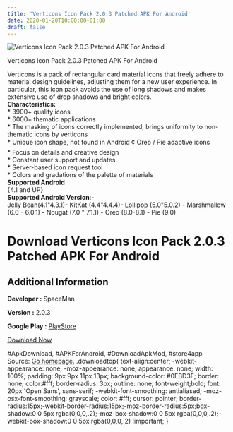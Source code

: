 ```yaml
---
title: 'Verticons Icon Pack 2.0.3 Patched APK For Android'
date: 2020-01-20T10:00:00+01:00
draft: false
---
```


![Verticons Icon Pack 2.0.3 Patched APK For Android](https://i0.wp.com/apkhome.net/wp-content/uploads/2020/01/Verticons-Icon-Pack-2.0.3-Patched.png "Verticons Icon Pack 2.0.3 Patched APK For Android")

  

Verticons Icon Pack 2.0.3 Patched APK For Android

Verticons is a pack of rectangular card material icons that freely adhere to material design guidelines, adjusting them for a new user experience. In particular, this icon pack avoids the use of long shadows and makes extensive use of drop shadows and bright colors.  
**Characteristics:**  
\* 3900+ quality icons  
\* 6000+ thematic applications  
\* The masking of icons correctly implemented, brings uniformity to non-thematic icons by verticons  
\* Unique icon shape, not found in Android ¢ Oreo / Pie adaptive icons  
\* Focus on details and creative design  
\* Constant user support and updates  
\* Server-based icon request tool  
\* Colors and gradations of the palette of materials  
**Supported Android**  
{4.1 and UP}  
**Supported Android Version**:-  
Jelly Bean(4.1"4.3.1)- KitKat (4.4"4.4.4)- Lollipop (5.0"5.0.2) - Marshmallow (6.0 - 6.0.1) - Nougat (7.0 " 7.1.1) - Oreo (8.0-8.1) - Pie (9.0)

Download Verticons Icon Pack 2.0.3 Patched APK For Android
==========================================================

Additional Information
----------------------

**Developer :** SpaceMan

**Version :** 2.0.3

**Google Play :** [PlayStore](https://play.google.com/store/apps/details?id=com.spaceman.verticonspro)

  

[Download Now](https://store4app.co/post/verticons-icon-pack-2-0-3-patched-apk-for-android_1579507244)

  
#ApkDownload, #APKForAndroid, #DownloadApkMod, #store4app  
Source: [Go homepage.](https://store4app.co/post/verticons-icon-pack-2-0-3-patched-apk-for-android_1579507244) .downloadtop{ text-align:center; -webkit-appearance: none; -moz-appearance: none; appearance: none; width: 100%; padding: 9px 9px 11px 13px; background-color: #0EBD3F; border: none; color:#fff; border-radius: 3px; outline: none; font-weight;bold; font: 20px 'Open Sans', sans-serif; -webkit-font-smoothing: antialiased; -moz-osx-font-smoothing: grayscale; color: #fff; cursor: pointer; border-radius:15px;-webkit-border-radius:15px;-moz-border-radius:5px;box-shadow:0 0 5px rgba(0,0,0,.2);-moz-box-shadow:0 0 5px rgba(0,0,0,.2);-webkit-box-shadow:0 0 5px rgba(0,0,0,.2) !important; }